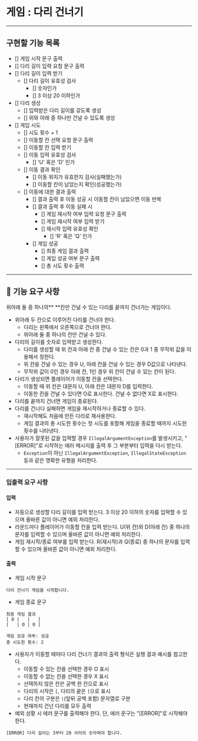 # 게임 : 다리 건너기 

---

## 구현할 기능 목록
- [] 게임 시작 문구 출력
- [] 다리 길이 입력 요청 문구 출력
- [] 다리 길이 입력 받기
  - [] 다리 길이 유효성 검사
    - [] 숫자인가
    - [] 3 이상 20 이하인가
- [] 다리 생성
  - [] 입력받은 다리 길이를 갖도록 생성
  - [] 위와 아래 중 하나만 건널 수 있도록 생성
- [] 게임 시도
  - [] 시도 횟수 + 1
  - [] 이동할 칸 선택 요청 문구 출력
  - [] 이동할 칸 입력 받기
  - [] 이동 입력 유효성 검사
    - [] 'U' 혹은 'D' 인가
  - [] 이동 결과 확인
    - [] 이동 위치가 유효한지 검사(실패했는가)
    - [] 이동할 칸이 남았는지 확인(성공했는가)
  - [] 이동에 대한 결과 출력
    - [] 결과 출력 후 이동 성공 시 이동할 칸이 남았으면 이동 반복
    - [] 결과 출력 후 이동 실패 시
      - [] 게임 재시작 여부 입력 요청 문구 출력
      - [] 게임 재시작 여부 입력 받기
      - [] 재시작 입력 유효성 확인
        - [] 'R' 혹은 'Q' 인가
    - [] 게임 성공
      - [] 최종 게임 결과 출력
      - [] 게임 성공 여부 문구 출력
      - [] 총 시도 횟수 출력

---

## 🚀 기능 요구 사항
위아래 둘 중 하나의** **칸만 건널 수 있는 다리를 끝까지 건너가는 게임이다.
- 위아래 두 칸으로 이루어진 다리를 건너야 한다.
    - 다리는 왼쪽에서 오른쪽으로 건너야 한다.
    - 위아래 둘 중 하나의 칸만 건널 수 있다.
- 다리의 길이를 숫자로 입력받고 생성한다.
    - 다리를 생성할 때 위 칸과 아래 칸 중 건널 수 있는 칸은 0과 1 중 무작위 값을 이용해서 정한다.
    - 위 칸을 건널 수 있는 경우 U, 아래 칸을 건널 수 있는 경우 D값으로 나타낸다.
    - 무작위 값이 0인 경우 아래 칸, 1인 경우 위 칸이 건널 수 있는 칸이 된다.
- 다리가 생성되면 플레이어가 이동할 칸을 선택한다.
    - 이동할 때 위 칸은 대문자 U, 아래 칸은 대문자 D를 입력한다.
    - 이동한 칸을 건널 수 있다면 O로 표시한다. 건널 수 없다면 X로 표시한다.
- 다리를 끝까지 건너면 게임이 종료된다.
- 다리를 건너다 실패하면 게임을 재시작하거나 종료할 수 있다.
    - 재시작해도 처음에 만든 다리로 재사용한다.
    - 게임 결과의 총 시도한 횟수는 첫 시도를 포함해 게임을 종료할 때까지 시도한 횟수를 나타낸다.
- 사용자가 잘못된 값을 입력할 경우 `IllegalArgumentException`를 발생시키고, "[ERROR]"로 시작하는 에러 메시지를 출력 후 그 부분부터 입력을 다시 받는다.
    - `Exception`이 아닌 `IllegalArgumentException`, `IllegalStateException` 등과 같은 명확한 유형을 처리한다.

---

### 입출력 요구 사항

#### 입력
- 자동으로 생성할 다리 길이를 입력 받는다. 3 이상 20 이하의 숫자를 입력할 수 있으며 올바른 값이 아니면 예외 처리한다.
- 라운드마다 플레이어가 이동할 칸을 입력 받는다. U(위 칸)와 D(아래 칸) 중 하나의 문자를 입력할 수 있으며 올바른 값이 아니면 예외 처리한다.
- 게임 재시작/종료 여부를 입력 받는다. R(재시작)과 Q(종료) 중 하나의 문자를 입력할 수 있으며 올바른 값이 아니면 예외 처리한다.

#### 출력
- 게임 시작 문구
```
다리 건너기 게임을 시작합니다.
```
- 게임 종료 문구
```
최종 게임 결과
[ O |   |   ]
[   | O | O ]

게임 성공 여부: 성공
총 시도한 횟수: 2
```
- 사용자가 이동할 때마다 다리 건너기 결과의 출력 형식은 실행 결과 예시를 참고한다.
  - 이동할 수 있는 칸을 선택한 경우 O 표시
  - 이동할 수 없는 칸을 선택한 경우 X 표시
  - 선택하지 않은 칸은 공백 한 칸으로 표시
  - 다리의 시작은 `[`, 다리의 끝은 `]`으로 표시
  - 다리 칸의 구분은 ` | `(앞뒤 공백 포함) 문자열로 구분
  - 현재까지 건넌 다리를 모두 출력
- 예외 상황 시 에러 문구를 출력해야 한다. 단, 에러 문구는 "[ERROR]"로 시작해야 한다.
```
[ERROR] 다리 길이는 3부터 20 사이의 숫자여야 합니다.
```